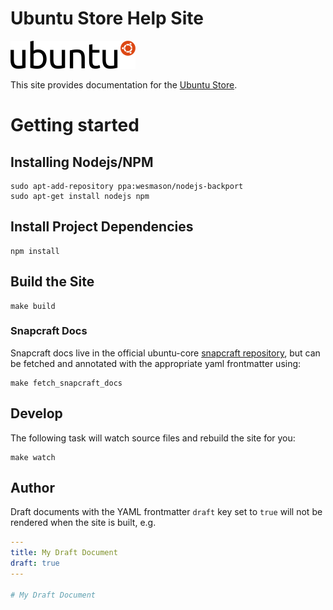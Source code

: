 Ubuntu Store Help Site
======================

![Ubuntu](assets/img/ubuntu-logo.png)

This site provides documentation for the [Ubuntu Store](https://myapps.developer.ubuntu.com).

# Getting started

## Installing Nodejs/NPM

    sudo apt-add-repository ppa:wesmason/nodejs-backport
    sudo apt-get install nodejs npm

## Install Project Dependencies

    npm install

## Build the Site

    make build

### Snapcraft Docs

Snapcraft docs live in the official ubuntu-core [snapcraft repository](https://github.com/ubuntu-core/snapcraft/), but can be fetched and annotated with the appropriate yaml frontmatter using:

    make fetch_snapcraft_docs

## Develop

The following task will watch source files and rebuild the site for you:

    make watch

## Author

Draft documents with the YAML frontmatter `draft` key set to `true` will not be rendered when the site is built, e.g.

```yaml
---
title: My Draft Document
draft: true
---

# My Draft Document
```
